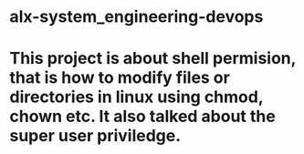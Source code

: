 # alx-system_engineering-devops
# This project is about shell permision, that is how to modify files or directories in linux using chmod, chown etc. It also talked about the super user priviledge.
